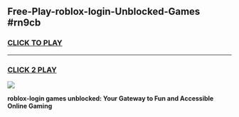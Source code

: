 
## Free-Play-roblox-login-Unblocked-Games #rn9cb
<h3>
<a href="https://news.freeplayer.one?title=roblox-login&ref=8M">CLICK TO PLAY</a></h3>
<hr>

<h3>
<a href="https://news.freeplayer.one?title=roblox-login&ref=8M">CLICK 2 PLAY</a>
  
</h3>

<a href="https://news.freeplayer.one?title=roblox-login&ref=8M"><img src="https://clearcache.store/games.png"></a>


**roblox-login games unblocked: Your Gateway to Fun and Accessible Online Gaming**

